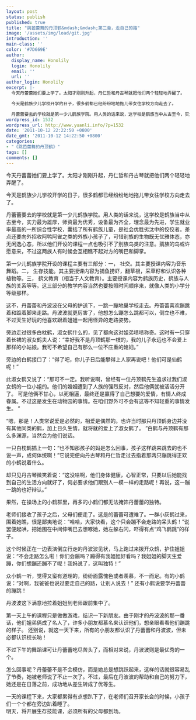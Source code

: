 ```yaml
---
layout: post
status: publish
published: true
title: "跳芭蕾舞的丹顶鹤&mdash;&mdash;第二章，走自己的路"
image: '/assets/img/load/git.jpg'
introduction: ''
main-class: ''
color: '#7D669E'
author:
  display_name: Honolily
  login: Honolily
  email: ''
  url: ''
author_login: Honolily
excerpt: |-
  今天丹蕾蕾她们要上学了。太阳才刚刚升起，丹仁哲和丹古琴就把他们两个轻轻地弄醒了。

  今天是鹤族少儿学校开学的日子，很多鹤都已经纷纷地地拖儿带女往学校方向走去了。

  丹蕾蕾要去的学校就是第一少儿鹤族学院。用人类的话来说，这学校是鹤族当中从古至今，实力最为雄厚，师资最为优秀，设备最为齐全，理念最为先进，学生就业率最高的一所综合性学校，囊括了所有鹤族儿童，是社会优胜劣汰中的佼佼者。差点还要向外招收阿鸭阿雀之类的外族小孩子了，可惜别族的生物既无优雅体态，亦无闲逸心态，所以他们开设的课程一点也吸引不了别族鸟类的注意。鹅族的鸟或许愿意来，不过这两族人有时候会互相瞧不起对方的嘴巴和脚掌。
wordpress_id: 1532
wordpress_url: http://www.yuanli.info/?p=1532
date: '2011-10-12 22:22:50 +0800'
date_gmt: '2011-10-12 14:22:50 +0800'
categories:
- "《跳芭蕾舞的丹顶鹤》"
tags: []
comments: []
---
```

<p>今天丹蕾蕾她们要上学了。太阳才刚刚升起，丹仁哲和丹古琴就把他们两个轻轻地弄醒了。</p>
<p>今天是鹤族少儿学校开学的日子，很多鹤都已经纷纷地地拖儿带女往学校方向走去了。</p>
<p>丹蕾蕾要去的学校就是第一少儿鹤族学院。用人类的话来说，这学校是鹤族当中从古至今，实力最为雄厚，师资最为优秀，设备最为齐全，理念最为先进，学生就业率最高的一所综合性学校，囊括了所有鹤族儿童，是社会优胜劣汰中的佼佼者。差点还要向外招收阿鸭阿雀之类的外族小孩子了，可惜别族的生物既无优雅体态，亦无闲逸心态，所以他们开设的课程一点也吸引不了别族鸟类的注意。鹅族的鸟或许愿意来，不过这两族人有时候会互相瞧不起对方的嘴巴和脚掌。<a id="more"></a><a id="more-1532"></a></p>
<p>第一少儿鹤族学院开设的课程主要有三部分：一， 社交。其主要授课内容为音乐舞蹈。二， 生存技能。其主要授课内容为捕鱼捞虾，翻草根，采草籽和认识各种植物等。三， 鹤文教育（相当于人文教育）。主要授课内容为鹤族历史，鹤族与人族的关系等等。这三部分的教学内容当然也要按照时间顺序来，就像人类的小学分等级那样。 </p>
<p>这不，丹蕾蕾和丹波波在父母的护送下，一跳一蹦地巢学校走去。丹蕾蕾喜欢蹦跳着和踮着脚来走路。丹波波就更厉害了，他想怎么蹦怎么跳都可以，倒立也不难，不过天生好玩的他喜欢跟着姐姐一起用怪异的走路姿势。</p>
<p>旁边走过很多白枕鹤，淑女鹤什么的，见了都向这对姐弟啧啧称奇。这时有一只穿着长裙的淑女鹤夫人说：&ldquo;幸好我不是丹顶鹤那一枝的，我的儿子永远也不会爱上那样的小姑娘。我可不希望自己有那么一位不庄重的媳妇。&rdquo;</p>
<p>旁边的白鹤接口了：&ldquo;得了吧，你儿子日后能攀得上人家再说吧！他们可是仙鹤呢！&rdquo;</p>
<p>此淑女鹤又说了：&ldquo;那可不一定。我听说啊，曾经有一位丹顶鹤先生追求过我们淑女鹤的一位小姐的。他们的婚姻遭到了人族的强烈反对，然后他俩就被活活分开了。 可是他俩不甘心，以死相逼，最终还是赢得了自己想要的爱情，有情人终成眷属。不过这是发生在动物园的事情。在咱们野外可不会有这等不知轻重的事情发生。 &rdquo;</p>
<p>&ldquo;嗯，那是！人类常说爱是必然的，相爱是偶然的。也许当时那只丹顶鹤身边并没有其他同类的鹤，加上日久生情，就将就的爱上了淑女鹤了。 &rdquo;白鹤与丹顶鹤有那么多渊源，当然会为他们说话。</p>
<p>一只白枕鹤插上一句：&ldquo;也不知那孩子的妈是怎么回事，孩子这样跳来跳去的也不说一声，成何体统啊！&rdquo;它说完便向丹古琴和丹仁哲走过去指着那两只蹦跳得正欢的小鹤说着什么。 </p>
<p>却只见丹古琴微笑着说：&ldquo;这没啥啊，他们身体健康，心智正常，只要以后她能找到自己的生活方向就好了，何必要求他们跟别人一模一样的走路呢！再说，这一蹦一跳的也好辩认。&rdquo;</p>
<p>果然，在操场上的小鹤群里，再多的小鹤们都无法掩饰丹蕾蕾的独特。 </p>
<p>老师们接收了孩子之后，父母们便走了。这是的蕾蕾可遭难了。一群小灰鹤过来，围着她瞧，很是鄙夷地说：&ldquo;哈哈，大家快看，这个只会蹦不会走路的呆头鹤！&rdquo;说罢便起哄，把她围在中间伸嘴巴去想啄她，她左躲右闪，吓得有点&ldquo;鸡飞鹤跳&rdquo;的样子。</p>
<p>这个时候正在一边表演倒立行走的丹波波见状，马上跑过来拨开众鹤，护住姐姐说：&ldquo;不会走路怎么啦！你们会蹦吗？蹦得有我姐姐好看吗？我姐姐的脚天生爱蹦，你们想蹦还蹦不了呢！我妈说了，这叫独特！&rdquo;</p>
<p>众小鹤一听，觉得又蛮有道理的，纷纷面露愧色或者羡慕，不一而足。有的小鹤说：&ldquo;对啊，我爸爸也说过要走自己的路，让别人说去！&rdquo; 还有小鹤说要学丹蕾蕾的蹦跳！</p>
<p>丹波波这下满意地拉着姐姐到老师跟前集中了。</p>
<p>第一天上午的课程只是做做游戏，结识一下新朋友。由于刚才的丹波波的那一番话，他们姐弟俩成了名人了，许多小朋友都慕名来认识他们，想亲眼看看他们蹦跳的样子。 还别说，就这一天下来，所有的小朋友都认识了丹蕾蕾和丹波波，但未必都认识校长呐！</p>
<p>不过下午的舞蹈课可让丹蕾蕾吃尽苦头了，而相对来说，丹波波则是最优秀的一个。</p>
<p>怎么回事呢？丹蕾蕾不是不会模仿，而是她总是想跳跃起来，这样的话就很容易乱了节奏，她被老师说了不止一次了。不过，最后在丹波波的帮助和自己的努力下，她还是在日落之前，成功地从差生转成了优等生。</p>
<p>一天的课程下来，大家都累得有点想趴下了，在老师们召开家长会的时候，小孩子们一个个都在旁边趴着睡了。<br />
明天，将开展生存技能课，必须所有的父母都到场。</p>
